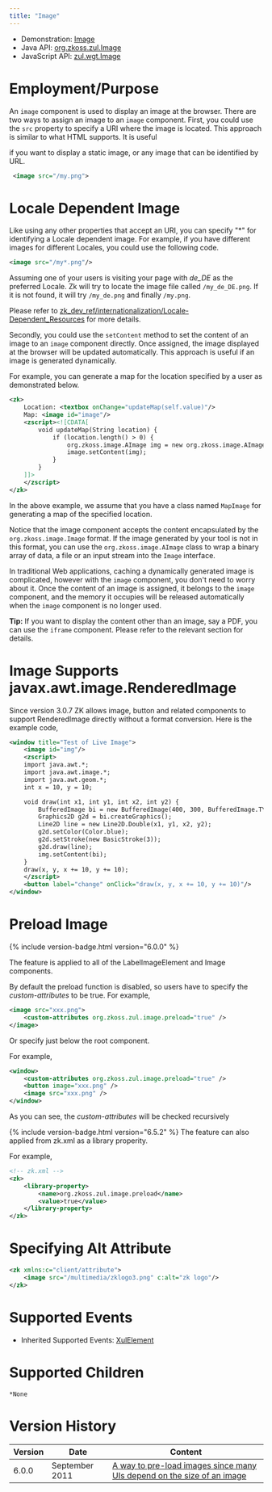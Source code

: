 ```yaml
---
title: "Image"
---
```



- Demonstration:
  [Image](http://www.zkoss.org/zkdemo/multimedia/dynamic_image)
- Java API: [org.zkoss.zul.Image](https://www.zkoss.org/javadoc/latest/zk/org/zkoss/zul/Image.html)
- JavaScript API: [zul.wgt.Image](https://www.zkoss.org/javadoc/latest/jsdoc/classes/zul.wgt.Image.html)


# Employment/Purpose

An `image` component is used to display an image at the browser. There
are two ways to assign an image to an `image` component. First, you
could use the `src` property to specify a URI where the image is
located. This approach is similar to what HTML supports. It is useful

if you want to display a static image, or any image that can be
identified by URL.

```xml
 <image src="/my.png">
```

# Locale Dependent Image

Like using any other properties that accept an URI, you can specify "\*"
for identifying a Locale dependent image. For example, if you have
different images for different Locales, you could use the following
code.

```xml
<image src="/my*.png"/>
```

Assuming one of your users is visiting your page with *de_DE* as the
preferred Locale. Zk will try to locate the image file called
`/my_de_DE.png`. If it is not found, it will try `/my_de.png` and
finally `/my.png`.

Please refer to
[zk_dev_ref/internationalization/Locale-Dependent_Resources](/zk_dev_ref/internationalization/locale_dependent_resources)
for more details.

Secondly, you could use the `setContent` method to set the content of an
image to an `image` component directly. Once assigned, the image
displayed at the browser will be updated automatically. This approach is
useful if an image is generated dynamically.

For example, you can generate a map for the location specified by a user
as demonstrated below.

```xml
<zk>
    Location: <textbox onChange="updateMap(self.value)"/>
    Map: <image id="image"/>
    <zscript><![CDATA[  
        void updateMap(String location) {
            if (location.length() > 0) {
                org.zkoss.image.AImage img = new org.zkoss.image.AImage(location);
                image.setContent(img);
            }
        }
    ]]>
    </zscript>
</zk>
```

In the above example, we assume that you have a class named `MapImage`
for generating a map of the specified location.

Notice that the image component accepts the content encapsulated by the
`org.zkoss.image.Image` format. If the image generated by your tool is
not in this format, you can use the `org.zkoss.image.AImage` class to
wrap a binary array of data, a file or an input stream into the `Image`
interface.

In traditional Web applications, caching a dynamically generated image
is complicated, however with the `image` component, you don't need to
worry about it. Once the content of an image is assigned, it belongs to
the `image` component, and the memory it occupies will be released
automatically when the `image` component is no longer used.

**Tip:** If you want to display the content other than an image, say a
PDF, you can use the `iframe` component. Please refer to the relevant
section for details.

# Image Supports javax.awt.image.RenderedImage

Since version 3.0.7 ZK allows image, button and related components to
support RenderedImage directly without a format conversion. Here is the
example code,

```xml
<window title="Test of Live Image">
    <image id="img"/>
    <zscript>
    import java.awt.*;
    import java.awt.image.*;
    import java.awt.geom.*;
    int x = 10, y = 10;

    void draw(int x1, int y1, int x2, int y2) {
        BufferedImage bi = new BufferedImage(400, 300, BufferedImage.TYPE_INT_RGB);
        Graphics2D g2d = bi.createGraphics();
        Line2D line = new Line2D.Double(x1, y1, x2, y2);
        g2d.setColor(Color.blue);
        g2d.setStroke(new BasicStroke(3));
        g2d.draw(line);
        img.setContent(bi);
    }
    draw(x, y, x += 10, y += 10);
    </zscript>
    <button label="change" onClick="draw(x, y, x += 10, y += 10)"/>
</window>
```

# Preload Image

{% include version-badge.html version="6.0.0" %}

The feature is applied to all of the LabelImageElement and Image
components.

By default the preload function is disabled, so users have to specify
the *custom-attributes* to be true. For example,

```xml
<image src="xxx.png">
    <custom-attributes org.zkoss.zul.image.preload="true" />
</image>
```

Or specify just below the root component.

For example,

```xml
<window>
    <custom-attributes org.zkoss.zul.image.preload="true" />
    <button image="xxx.png" />
    <image src="xxx.png" />
</window>
```

As you can see, the *custom-attributes* will be checked recursively

{% include version-badge.html version="6.5.2" %} The feature can also applied from
zk.xml as a library properity.

For example,

```xml
<!-- zk.xml -->
<zk>
    <library-property>
        <name>org.zkoss.zul.image.preload</name>
        <value>true</value>
    </library-property>
</zk>
```

# Specifying Alt Attribute

```xml
<zk xmlns:c="client/attribute">
    <image src="/multimedia/zklogo3.png" c:alt="zk logo"/>
</zk>
```

# Supported Events

- Inherited Supported Events: [ XulElement]({{site.baseurl}}/zk_component_ref/xulelement#Supported_Events)

# Supported Children

`*None`



# Version History



| Version | Date           | Content                                                                                                          |
|---------|----------------|------------------------------------------------------------------------------------------------------------------|
| 6.0.0   | September 2011 | [A way to pre-load images since many UIs depend on the size of an image](http://tracker.zkoss.org/browse/ZK-314) |


